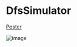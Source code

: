 # DfsSimulator

[Poster](./Poster/Kucera_Martin_2017.pdf)

![image](https://github.com/user-attachments/assets/ca472690-5142-4daf-be7b-283266f47106)
